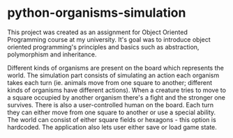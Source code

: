 # python-organisms-simulation

This project was created as an assignment for Object Oriented Programming course at my university.
It's goal was to introduce object oriented programming's principles and basics such as abstraction, polymorphism and inheritance.

Different kinds of organisms are present on the board which represents the world.
The simulation part consists of simulating an action each organism takes each turn
(ie. animals move from one square to another; different kinds of organisms have different actions).
When a creature tries to move to a square occupied by another organism there's a fight and the stronger one survives.
There is also a user-controlled human on the board.
Each turn they can either move from one square to another or use a special ability.
The world can consist of either square fields or hexagons - this option is hardcoded.
The application also lets user either save or load game state.
